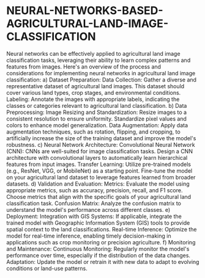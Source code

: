 # NEURAL-NETWORKS-BASED-AGRICULTURAL-LAND-IMAGE-CLASSIFICATION
Neural networks can be effectively applied to agricultural land image classification tasks, leveraging their ability to learn complex patterns and features from images. Here's an overview of the process and considerations for implementing neural networks in agricultural land image classification:
a) Dataset Preparation:
Data Collection: Gather a diverse and representative dataset of agricultural land images. This dataset should cover various land types, crop stages, and environmental conditions.
Labeling: Annotate the images with appropriate labels, indicating the classes or categories relevant to agricultural land classification.
b) Data Preprocessing:
Image Resizing and Standardization: Resize images to a consistent resolution to ensure uniformity. Standardize pixel values and colors to enhance model generalization.
Data Augmentation: Apply data augmentation techniques, such as rotation, flipping, and cropping, to artificially increase the size of the training dataset and improve the model's robustness.
c) Neural Network Architecture:
Convolutional Neural Network (CNN): CNNs are well-suited for image classification tasks. Design a CNN architecture with convolutional layers to automatically learn hierarchical features from input images.
Transfer Learning: Utilize pre-trained models (e.g., ResNet, VGG, or MobileNet) as a starting point. Fine-tune the model on your agricultural land dataset to leverage features learned from broader datasets.
d) Validation and Evaluation:
Metrics: Evaluate the model using appropriate metrics, such as accuracy, precision, recall, and F1 score. Choose metrics that align with the specific goals of your agricultural land classification task.
Confusion Matrix: Analyze the confusion matrix to understand the model's performance across different classes.
e) Deployment:
Integration with GIS Systems: If applicable, integrate the trained model with Geographic Information System (GIS) tools to provide spatial context to the land classifications.
Real-time Inference: Optimize the model for real-time inference, enabling timely decision-making in applications such as crop monitoring or precision agriculture.
f) Monitoring and Maintenance:
Continuous Monitoring: Regularly monitor the model's performance over time, especially if the distribution of the data changes.
Adaptation: Update the model or retrain it with new data to adapt to evolving conditions or land-use patterns.
